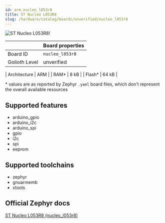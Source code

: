```yaml
---
id: arm_nucleo_l053r8
title: ST Nucleo L053R8
slug: /hardware/catalog/boards/unverified/nucleo_l053r8
---
```


[//]: # (This is an auto-generated file, do not edit! Changes to it will be lost upon re-generation)

![ST Nucleo L053R8!](/img/boards/arm/nucleo_l053r8.jpg "ST Nucleo L053R8")

|                | Board properties     |
| -------------  | -------------------- |
| Board ID       | `nucleo_l053r8` |
| Golioth Level  | unverified       |

| Architecture   | ARM |
| RAM*           | 8 kB |
| Flash*         | 64 kB |

\* values are as reported by Zephyr `.yaml` board files, which don't represent the overall available resources



## Supported features

* arduino_gpio
* arduino_i2c
* arduino_spi
* gpio
* i2c
* spi
* eeprom

## Supported toolchains

* zephyr
* gnuarmemb
* xtools

## Official Zephyr docs

[ST Nucleo L053R8 (nucleo_l053r8)](https://docs.zephyrproject.org/latest/boards/arm/nucleo_l053r8/doc/index.html)
